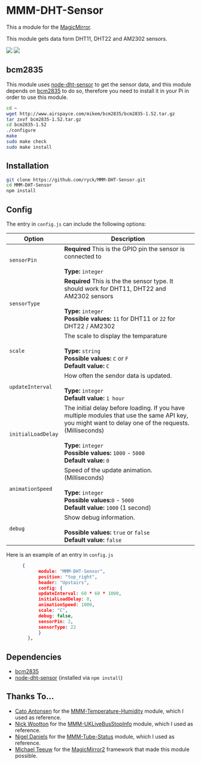# MMM-DHT-Sensor

This a module for the [MagicMirror](https://github.com/MichMich/MagicMirror).

This module gets data form DHT11, DHT22 and AM2302 sensors.


![](screenshots/due.png)
![](screenshots/late.png)

## bcm2835
This module uses [node-dht-sensor](https://github.com/momenso/node-dht-sensor) to get the sensor data, and this module depends on [bcm2835](http://www.airspayce.com/mikem/bcm2835/) to do so, therefore you need to install it in your Pi in order to use this module.

```bash
cd ~
wget http://www.airspayce.com/mikem/bcm2835/bcm2835-1.52.tar.gz
tar zxvf bcm2835-1.52.tar.gz
cd bcm2835-1.52
./configure
make
sudo make check
sudo make install
```

## Installation
```bash
git clone https://github.com/ryck/MMM-DHT-Sensor.git
cd MMM-DHT-Sensor
npm install
```
## Config
The entry in `config.js` can include the following options:

|Option|Description|
|---|---|
|`sensorPin`|**Required** This is the GPIO pin the sensor is connected to<br><br>**Type:** `integer`<br>|
|`sensorType`|**Required** This is the the sensor type. It should work for DHT11, DHT22 and AM2302 sensors<br><br>**Type:** `integer`<br> **Possible values:** `11`  for DHT11 or `22` for DHT22 / AM2302
| `scale`           | The scale to display the temparature <br><br>**Type:** `string`<br>**Possible values:** `C` or `F` <br> **Default value:**  `C`|
|`updateInterval `|How often the sendor data is updated.<br><br>**Type:** `integer`<br>**Default value:** `1 hour`|
| `initialLoadDelay`           | The initial delay before loading. If you have multiple modules that use the same API key, you might want to delay one of the requests. (Milliseconds) <br><br>**Type:** `integer`<br>**Possible values:** `1000` - `5000` <br> **Default value:**  `0`|
| `animationSpeed`             | Speed of the update animation. (Milliseconds) <br><br>**Type:** `integer`<br>**Possible values:**`0` - `5000` <br> **Default value:** `1000` (1 second)|
| `debug`             | Show debug information. <br><br>  **Possible values:** `true` or `false`  <br> **Default value:** `false`|


Here is an example of an entry in `config.js`

```json
	  {
			module: "MMM-DHT-Sensor",
			position: "top_right",
			header: "Upstairs",
			config: {
		    updateInterval: 60 * 60 * 1000,
		    initialLoadDelay: 0,
		    animationSpeed: 1000,
		    scale: "C",
		    debug: false,
		    sensorPin: 2,
		    sensorType: 22
			}
		},
```

## Dependencies
- [bcm2835](http://www.airspayce.com/mikem/bcm2835/)
- [node-dht-sensor](https://github.com/momenso/node-dht-sensor) (installed via `npm install`)



## Thanks To...
- [Cato Antonsen](https://github.com/prasanthsasikumar) for the [MMM-Temperature-Humidity](https://github.com/prasanthsasikumar/MMM-Temperature-Humidity) module, which I used as reference. 
- [Nick Wootton](https://github.com/MichMich) for the [MMM-UKLiveBusStopInfo](https://github.com/nwootton/MMM-UKLiveBusStopInfo) module, which I used as reference.
- [Nigel Daniels](https://github.com/nigel-daniels/) for the [MMM-Tube-Status](https://github.com/nigel-daniels/MMM-Tube-Status) module, which I used as reference.
- [Michael Teeuw](https://github.com/MichMich) for the [MagicMirror2](https://github.com/MichMich/MagicMirror/) framework that made this module possible.